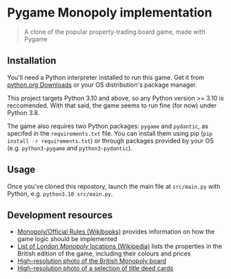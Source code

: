 # Pygame Monopoly implementation

> A clone of the popular property-trading board game, made with Pygame

## Installation

You'll need a Python interpreter installed to run this game. Get it from [python.org Downloads](https://www.python.org/downloads/) or your OS distribution's package manager.

This project targets Python 3.10 and above, so any Python version >= 3.10 is reccomended. With that said, the game seems to run fine (for now) under Python 3.8.

The game also requires two Python packages: `pygame` and `pydantic`, as specifed in the `requirements.txt` file. You can install them using pip (`pip install -r requirements.txt`) or through packages provided by your OS (e.g. `python3-pygame` and `python3-pydantic`).

## Usage

Once you've cloned this repostory, launch the main file at `src/main.py` with Python, e.g. `python3.10 src/main.py`.

## Development resources

- [Monopoly/Official Rules (Wikibooks)](https://en.wikibooks.org/wiki/Monopoly/Official_Rules) provides information on how the game logic should be implemented
- [List of London *Monopoly* locations (Wikipedia)](https://en.wikipedia.org/wiki/List_of_London_Monopoly_locations) lists the properties in the British edition of the game, including their colours and prices
- [High-resolution photo of the British Monopoly board](https://www.monopolyland.com/wp-content/uploads/Uk-Monopoly-board-1-1.jpg)
- [High-resolution photo of a selection of title deed cards](https://i.ebayimg.com/images/g/-RMAAOSw7i1i4tLY/s-l1600.jpg)